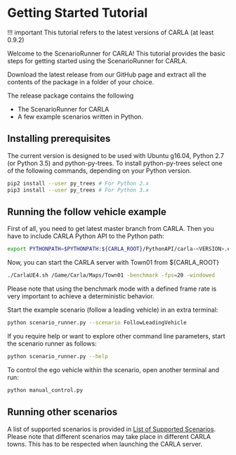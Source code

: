 # Getting Started Tutorial

!!! important
    This tutorial refers to the latest versions of CARLA (at least 0.9.2)

Welcome to the ScenarioRunner for CARLA! This tutorial provides the basic steps
for getting started using the ScenarioRunner for CARLA.

Download the latest release from our GitHub page and extract all the contents of
the package in a folder of your choice.

The release package contains the following

* The ScenarioRunner for CARLA
* A few example scenarios written in Python.

## Installing prerequisites

The current version is designed to be used with Ubuntu g16.04, Python 2.7 (or
Python 3.5) and python-py-trees. To install python-py-trees select one of the
following commands, depending on your Python version.

```bash
pip2 install --user py_trees # For Python 2.x
pip3 install --user py_trees # For Python 3.x
```

## Running the follow vehicle example

First of all, you need to get latest master branch from CARLA. Then you have to
include CARLA Python API to the Python path:

```bash
export PYTHONPATH=$PYTHONPATH:${CARLA_ROOT}/PythonAPI/carla-<VERSION>.egg
```

Now, you can start the CARLA server with Town01 from ${CARLA_ROOT}

```bash
./CarlaUE4.sh /Game/Carla/Maps/Town01 -benchmark -fps=20 -windowed
```

Please note that using the benchmark mode with a defined frame rate is very
important to achieve a deterministic behavior.

Start the example scenario (follow a leading vehicle) in an extra terminal:

```bash
python scenario_runner.py --scenario FollowLeadingVehicle
```

If you require help or want to explore other command line parameters, start the scenario
runner as follows:

```bash
python scenario_runner.py --help
```

To control the ego vehicle within the scenario, open another terminal and run:

```bash
python manual_control.py
```

## Running other scenarios

A list of supported scenarios is provided in
[List of Supported Scenarios](list_of_scenarios.md). Please note that
different scenarios may take place in different CARLA towns. This has to be
respected when launching the CARLA server.
